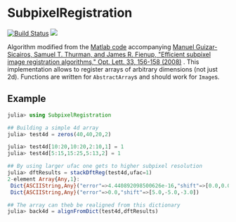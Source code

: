 # SubpixelRegistration

[![Build Status](https://travis-ci.org/romainFr/subpixelRegistration.jl.svg?branch=master)](https://travis-ci.org/romainFr/SubpixelRegistration.jl)
[![](https://img.shields.io/badge/docs-latest-blue.svg)](https://romainFr.github.io/SubpixelRegistration.jl/latest)

 Algorithm modified from the [Matlab code](http://www.mathworks.com/matlabcentral/fileexchange/18401-efficient-subpixel-image-registration-by-cross-correlation) accompanying 
 [Manuel Guizar-Sicairos, Samuel T. Thurman, and James R. Fienup, "Efficient subpixel image registration algorithms," Opt. Lett. 33, 156-158 (2008)](http://www.opticsinfobase.org/ol/fulltext.cfm?uri=ol-33-2-156&id=148843) . This implementation allows to register arrays of arbitrary dimensions (not just 2d). Functions are written for `AbstractArray`s and should work for `Image`s.

## Example 
```julia
julia> using SubpixelRegistration

## Building a simple 4d array
julia> test4d = zeros(40,40,20,2)

julia> test4d[10:20,10:20,2:10,1] = 1
julia> test4d[5:15,15:25,5:13,2] = 1

## By using larger ufac one gets to higher subpixel resolution
julia> dftResults = stackDftReg(test4d,ufac=1)
2-element Array{Any,1}:
 Dict{ASCIIString,Any}("error"=>4.440892098500626e-16,"shift"=>[0.0,0.0,0.0])
 Dict{ASCIIString,Any}("error"=>0.0,"shift"=>[5.0,-5.0,-3.0])

## The array can theb be realigned from this dictionary
julia> back4d = alignFromDict(test4d,dftResults)


```
